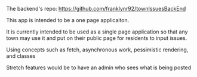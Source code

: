 The backend's repo: https://github.com/franklynr92/townIssuesBackEnd

This app is intended to be a one page applicaiton.

It is currently intended to be used as a single page application so that any town may use it and put on their public page for residents to input issues.

Using concepts such as fetch, asynchronous work, pessimistic rendering, and classes 

Stretch features would be to have an admin who sees what is being posted